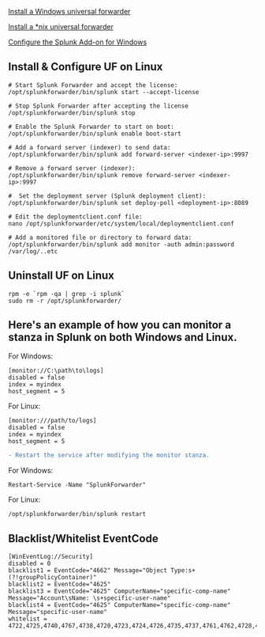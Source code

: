 [Install a Windows universal forwarder](https://docs.splunk.com/Documentation/Forwarder/latest/Forwarder/InstallaWindowsuniversalforwarderfromaninstaller)

[Install a *nix universal forwarder](https://docs.splunk.com/Documentation/Forwarder/latest/Forwarder/Installanixuniversalforwarder)

[Configure the Splunk Add-on for Windows](https://docs.splunk.com/Documentation/AddOns/released/Windows/Configuration)

## Install & Configure UF on Linux
```
# Start Splunk Forwarder and accept the license:
/opt/splunkforwarder/bin/splunk start --accept-license

# Stop Splunk Forwarder after accepting the license
/opt/splunkforwarder/bin/splunk stop

# Enable the Splunk Forwarder to start on boot:
/opt/splunkforwarder/bin/splunk enable boot-start

# Add a forward server (indexer) to send data:
/opt/splunkforwarder/bin/splunk add forward-server <indexer-ip>:9997

# Remove a forward server (indexer):
/opt/splunkforwarder/bin/splunk remove forward-server <indexer-ip>:9997

#  Set the deployment server (Splunk deployment client):
/opt/splunkforwarder/bin/splunk set deploy-poll <deployment-ip>:8089

# Edit the deploymentclient.conf file:
nano /opt/splunkforwarder/etc/system/local/deploymentclient.conf

# Add a monitored file or directory to forward data:
/opt/splunkforwarder/bin/splunk add monitor -auth admin:password /var/log/..etc
```
## Uninstall UF on Linux
```
rpm -e `rpm -qa | grep -i splunk`
sudo rm -r /opt/splunkforwarder/
```

##  Here's an example of how you can monitor a stanza in Splunk on both Windows and Linux.
For Windows:
```
[monitor://C:\path\to\logs]
disabled = false
index = myindex
host_segment = 5
```
 For Linux:
 ```
[monitor:///path/to/logs]
disabled = false
index = myindex
host_segment = 5
```
```diff
- Restart the service after modifying the monitor stanza.
```
For Windows:
```
Restart-Service -Name "SplunkForwarder" 
```
For Linux:
```
/opt/splunkforwarder/bin/splunk restart
```
## Blacklist/Whitelist EventCode
```
[WinEventLog://Security]
disabled = 0
blacklist1 = EventCode="4662" Message="Object Type:s+(?!groupPolicyContainer)"
blacklist2 = EventCode="4625"
blacklist3 = EventCode="4625" ComputerName="specific-comp-name" Message="Account\sName: \s+specific-user-name"
blacklist4 = EventCode="4625" ComputerName="specific-comp-name" Message="specific-user-name"
whitelist = 4722,4725,4740,4767,4738,4720,4723,4724,4726,4735,4737,4761,4762,4728,4729,4776,4780,4688,4648
```
